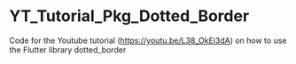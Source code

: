 # YT_Tutorial_Pkg_Dotted_Border
Code for the Youtube tutorial (https://youtu.be/L38_OkEi3dA) on how to use the Flutter library dotted_border
